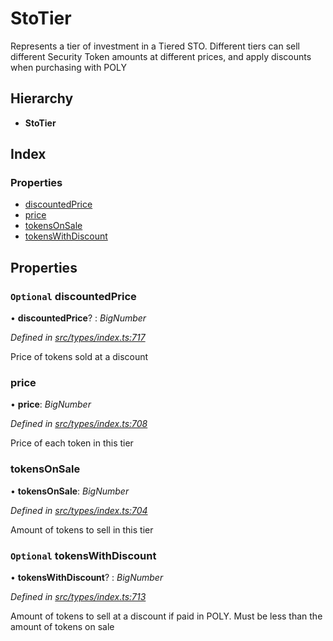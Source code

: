 # StoTier

Represents a tier of investment in a Tiered STO. Different tiers can sell different Security Token amounts at different prices, and apply discounts when purchasing with POLY

## Hierarchy

* **StoTier**

## Index

### Properties

* [discountedPrice](../interfaces/_types_index_.stotier.md#optional-discountedprice)
* [price](../interfaces/_types_index_.stotier.md#price)
* [tokensOnSale](../interfaces/_types_index_.stotier.md#tokensonsale)
* [tokensWithDiscount](../interfaces/_types_index_.stotier.md#optional-tokenswithdiscount)

## Properties

### `Optional` discountedPrice

• **discountedPrice**? : _BigNumber_

_Defined in_ [_src/types/index.ts:717_](https://github.com/PolymathNetwork/polymath-sdk/blob/e8bbc1e/src/types/index.ts#L717)

Price of tokens sold at a discount

### price

• **price**: _BigNumber_

_Defined in_ [_src/types/index.ts:708_](https://github.com/PolymathNetwork/polymath-sdk/blob/e8bbc1e/src/types/index.ts#L708)

Price of each token in this tier

### tokensOnSale

• **tokensOnSale**: _BigNumber_

_Defined in_ [_src/types/index.ts:704_](https://github.com/PolymathNetwork/polymath-sdk/blob/e8bbc1e/src/types/index.ts#L704)

Amount of tokens to sell in this tier

### `Optional` tokensWithDiscount

• **tokensWithDiscount**? : _BigNumber_

_Defined in_ [_src/types/index.ts:713_](https://github.com/PolymathNetwork/polymath-sdk/blob/e8bbc1e/src/types/index.ts#L713)

Amount of tokens to sell at a discount if paid in POLY. Must be less than the amount of tokens on sale

